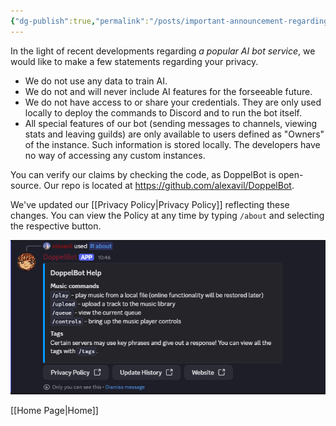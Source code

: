 ```yaml
---
{"dg-publish":true,"permalink":"/posts/important-announcement-regarding-privacy/","created":"2025-05-05T10:57:37.692+04:00"}
---
```



In the light of recent developments regarding *a popular AI bot service*, we would like to make a few statements regarding your privacy. 

- We do not use any data to train AI.
- We do not and will never include AI features for the forseeable future. 
- We do not have access to or share your credentials. They are only used locally to deploy the commands to Discord and to run the bot itself. 
- All special features of our bot (sending messages to channels, viewing stats and leaving guilds) are only available to users defined as "Owners" of the instance. Such information is stored locally. The developers have no way of accessing any custom instances.

You can verify our claims by checking the code, as DoppelBot is open-source. Our repo is located at https://github.com/alexavil/DoppelBot.

We've updated our [[Privacy Policy\|Privacy Policy]] reflecting these changes. You can view the Policy at any time by typing `/about` and selecting the respective button.

![Pasted image 20250505110823.png](/img/user/Attachments/Pasted%20image%2020250505110823.png)

[[Home Page\|Home]]
